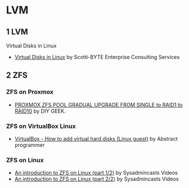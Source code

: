 # LVM

## 1 LVM

Virtual Disks in Linux

* [Virtual Disks in Linux](https://www.youtube.com/watch?v=DBqDHX9TtCA) by Scotti-BYTE Enterprise Consulting Services

## 2 ZFS

### ZFS on Proxmox

* [PROXMOX ZFS POOL GRADUAL UPGRADE FROM SINGLE to RAID1 to RAID10](https://www.youtube.com/watch?v=buIRpd391m0) by DIY GEEK.

### ZFS on VirtualBox Linux

* [VirtualBox - How to add virtual hard disks (Linux guest)](https://www.youtube.com/watch?v=gTK3JYnIqZo) by Abstract programmer

### ZFS on Linux

* [An introduction to ZFS on Linux (part 1/2)](https://www.youtube.com/watch?v=KTGLK8w7W7s) by Sysadmincasts Videos
* [An introduction to ZFS on Linux (part 2/2)](https://www.youtube.com/watch?v=dYSTgCDzDJ0) by Sysadmincasts Videos
